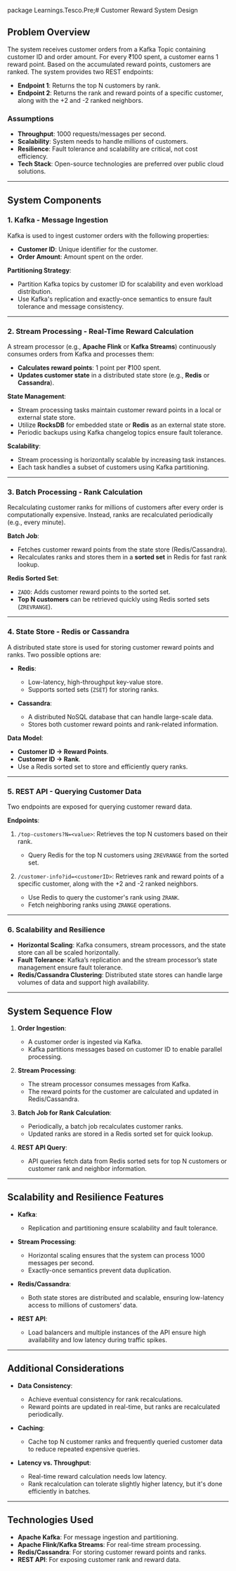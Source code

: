 package Learnings.Tesco.Pre;# Customer Reward System Design

## Problem Overview

The system receives customer orders from a Kafka Topic containing customer ID and order amount. For every ₹100 spent, a customer earns 1 reward point. Based on the accumulated reward points, customers are ranked. The system provides two REST endpoints:

- **Endpoint 1**: Returns the top N customers by rank.
- **Endpoint 2**: Returns the rank and reward points of a specific customer, along with the +2 and -2 ranked neighbors.

### Assumptions
- **Throughput**: 1000 requests/messages per second.
- **Scalability**: System needs to handle millions of customers.
- **Resilience**: Fault tolerance and scalability are critical, not cost efficiency.
- **Tech Stack**: Open-source technologies are preferred over public cloud solutions.

---

## System Components

### 1. **Kafka - Message Ingestion**
Kafka is used to ingest customer orders with the following properties:
- **Customer ID**: Unique identifier for the customer.
- **Order Amount**: Amount spent on the order.

**Partitioning Strategy**:
- Partition Kafka topics by customer ID for scalability and even workload distribution.
- Use Kafka's replication and exactly-once semantics to ensure fault tolerance and message consistency.

---

### 2. **Stream Processing - Real-Time Reward Calculation**
A stream processor (e.g., **Apache Flink** or **Kafka Streams**) continuously consumes orders from Kafka and processes them:
- **Calculates reward points**: 1 point per ₹100 spent.
- **Updates customer state** in a distributed state store (e.g., **Redis** or **Cassandra**).

**State Management**:
- Stream processing tasks maintain customer reward points in a local or external state store.
- Utilize **RocksDB** for embedded state or **Redis** as an external state store.
- Periodic backups using Kafka changelog topics ensure fault tolerance.

**Scalability**:
- Stream processing is horizontally scalable by increasing task instances.
- Each task handles a subset of customers using Kafka partitioning.

---

### 3. **Batch Processing - Rank Calculation**
Recalculating customer ranks for millions of customers after every order is computationally expensive. Instead, ranks are recalculated periodically (e.g., every minute).

**Batch Job**:
- Fetches customer reward points from the state store (Redis/Cassandra).
- Recalculates ranks and stores them in a **sorted set** in Redis for fast rank lookup.

**Redis Sorted Set**:
- `ZADD`: Adds customer reward points to the sorted set.
- **Top N customers** can be retrieved quickly using Redis sorted sets (`ZREVRANGE`).

---

### 4. **State Store - Redis or Cassandra**
A distributed state store is used for storing customer reward points and ranks. Two possible options are:

- **Redis**: 
  - Low-latency, high-throughput key-value store.
  - Supports sorted sets (`ZSET`) for storing ranks.
  
- **Cassandra**:
  - A distributed NoSQL database that can handle large-scale data.
  - Stores both customer reward points and rank-related information.

**Data Model**:
- **Customer ID → Reward Points**.
- **Customer ID → Rank**.
- Use a Redis sorted set to store and efficiently query ranks.

---

### 5. **REST API - Querying Customer Data**
Two endpoints are exposed for querying customer reward data.

**Endpoints**:
1. `/top-customers?N=<value>`: Retrieves the top N customers based on their rank.
   - Query Redis for the top N customers using `ZREVRANGE` from the sorted set.
   
2. `/customer-info?id=<customerID>`: Retrieves rank and reward points of a specific customer, along with the +2 and -2 ranked neighbors.
   - Use Redis to query the customer's rank using `ZRANK`.
   - Fetch neighboring ranks using `ZRANGE` operations.

---

### 6. **Scalability and Resilience**
- **Horizontal Scaling**: Kafka consumers, stream processors, and the state store can all be scaled horizontally.
- **Fault Tolerance**: Kafka’s replication and the stream processor’s state management ensure fault tolerance.
- **Redis/Cassandra Clustering**: Distributed state stores can handle large volumes of data and support high availability.

---

## System Sequence Flow

1. **Order Ingestion**:
   - A customer order is ingested via Kafka.
   - Kafka partitions messages based on customer ID to enable parallel processing.

2. **Stream Processing**:
   - The stream processor consumes messages from Kafka.
   - The reward points for the customer are calculated and updated in Redis/Cassandra.
   
3. **Batch Job for Rank Calculation**:
   - Periodically, a batch job recalculates customer ranks.
   - Updated ranks are stored in a Redis sorted set for quick lookup.

4. **REST API Query**:
   - API queries fetch data from Redis sorted sets for top N customers or customer rank and neighbor information.

---

## Scalability and Resilience Features

- **Kafka**: 
  - Replication and partitioning ensure scalability and fault tolerance.
  
- **Stream Processing**:
  - Horizontal scaling ensures that the system can process 1000 messages per second.
  - Exactly-once semantics prevent data duplication.

- **Redis/Cassandra**:
  - Both state stores are distributed and scalable, ensuring low-latency access to millions of customers’ data.

- **REST API**:
  - Load balancers and multiple instances of the API ensure high availability and low latency during traffic spikes.

---

## Additional Considerations

- **Data Consistency**: 
  - Achieve eventual consistency for rank recalculations.
  - Reward points are updated in real-time, but ranks are recalculated periodically.

- **Caching**:
  - Cache top N customer ranks and frequently queried customer data to reduce repeated expensive queries.

- **Latency vs. Throughput**:
  - Real-time reward calculation needs low latency.
  - Rank recalculation can tolerate slightly higher latency, but it's done efficiently in batches.

---

## Technologies Used
- **Apache Kafka**: For message ingestion and partitioning.
- **Apache Flink/Kafka Streams**: For real-time stream processing.
- **Redis/Cassandra**: For storing customer reward points and ranks.
- **REST API**: For exposing customer rank and reward data.



